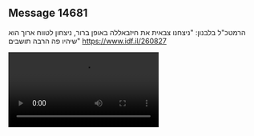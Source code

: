 ## Message 14681

הרמטכ"ל בלבנון: 
"ניצחנו צבאית את חיזבאללה באופן ברור, ניצחון לטווח ארוך הוא שיהיו פה הרבה תושבים"
https://www.idf.il/260827

![Video](https://data.iron-swords.co.il/2024/December/29/https://data.iron-swords.co.il/2024/December/29/14681/14681_media.mp4)
